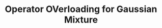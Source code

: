 ---
layout: page
title: Operator OVerloading for Gaussian Mixture
# description: Click on the Title for Complete Description
img: assets/img/math_operations.jpg
redirect: https://adarijani.github.io/assets/pdf/gaussian_mixture_operatoe_overloading.pdf
importance: 1
category: BSc/MSc Theses
related_publications: true
---